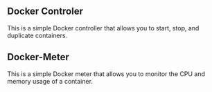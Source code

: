 ## Docker Controler

This is a simple Docker controller that allows you to start, stop, and duplicate containers.

## Docker-Meter

This is a simple Docker meter that allows you to monitor the CPU and memory usage of a container.